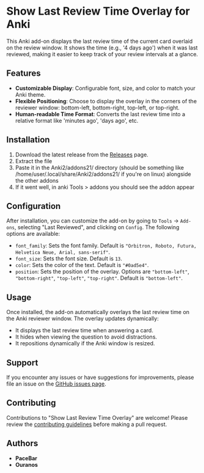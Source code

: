 # Show Last Review Time Overlay for Anki

This Anki add-on displays the last review time of the current card overlaid on the review window. It shows the time (e.g., '4 days ago') when it was last reviewed, making it easier to keep track of your review intervals at a glance.

## Features

- **Customizable Display**: Configurable font, size, and color to match your Anki theme.
- **Flexible Positioning**: Choose to display the overlay in the corners of the reviewer window: bottom-left, bottom-right, top-left, or top-right.
- **Human-readable Time Format**: Converts the last review time into a relative format like 'minutes ago', 'days ago', etc.

## Installation

1. Download the latest release from the [Releases]([https://github.com/your-github-username/anki-last-review-overlay/releases](https://github.com/CrudeArc/Last-Reviewed)) page.
2. Extract the file
3. Paste it in the Anki2/addons21/ directory (should be something like /home/user/.local/share/Anki2/addons21/ if you're on linux) alongside the other addons
4. If it went well, in anki Tools > addons you should see the addon appear

## Configuration

After installation, you can customize the add-on by going to `Tools` -> `Add-ons`, selecting "Last Reviewed", and clicking on `Config`. The following options are available:

- `font_family`: Sets the font family. Default is `"Orbitron, Roboto, Futura, Helvetica Neue, Arial, sans-serif"`.
- `font_size`: Sets the font size. Default is `13`.
- `color`: Sets the color of the text. Default is `"#0ad5e4"`.
- `position`: Sets the position of the overlay. Options are `"bottom-left"`, `"bottom-right"`, `"top-left"`, `"top-right"`. Default is `"bottom-left"`.

## Usage

Once installed, the add-on automatically overlays the last review time on the Anki reviewer window. The overlay updates dynamically:

- It displays the last review time when answering a card.
- It hides when viewing the question to avoid distractions.
- It repositions dynamically if the Anki window is resized.

## Support

If you encounter any issues or have suggestions for improvements, please file an issue on the [GitHub issues page](https://github.com/your-github-username/anki-last-review-overlay/issues).

## Contributing

Contributions to "Show Last Review Time Overlay" are welcome! Please review the [contributing guidelines](CONTRIBUTING.md) before making a pull request.

## Authors

- **PaceBar**
- **Ouranos**


